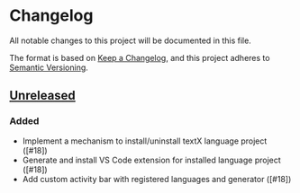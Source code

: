 # Changelog

All notable changes to this project will be documented in this file.

The format is based on [Keep a Changelog][keepachangelog],
and this project adheres to [Semantic Versioning][semver].

## [Unreleased]

### Added

- Implement a mechanism to install/uninstall textX language project ([#18])
- Generate and install VS Code extension for installed language project ([#18])
- Add custom activity bar with registered languages and generator ([#18])

[18]: https://github.com/textX/textX-LS/pull/18

[keepachangelog]: https://keepachangelog.com/en/1.0.0/
[semver]: https://semver.org/spec/v2.0.0.html

[Unreleased]: https://github.com/openlawlibrary/pygls/compare/1f9a72a73cf69411587644d2715f2e6adf79e0ea...HEAD

